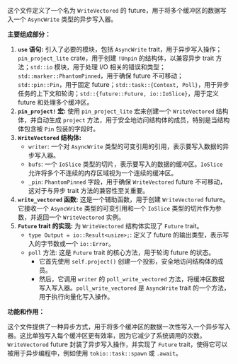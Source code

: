这个文件定义了一个名为 `WriteVectored` 的 future，用于将多个缓冲区的数据写入一个 `AsyncWrite` 类型的异步写入器。

**主要组成部分：**

1.  **`use` 语句:** 引入了必要的模块，包括 `AsyncWrite` trait，用于异步写入操作；`pin_project_lite` crate，用于创建 `!Unpin` 的结构体，以兼容异步 trait 方法；`std::io` 模块，用于处理 I/O 相关的错误和类型；`std::marker::PhantomPinned`，用于确保 future 不可移动；`std::pin::Pin`，用于固定 future；`std::task::{Context, Poll}`，用于异步任务的上下文和轮询；`std::{future::Future, io::IoSlice}`，用于定义 future 和处理多个缓冲区。
2.  **`pin_project!` 宏:**  使用 `pin_project_lite` 宏来创建一个 `WriteVectored` 结构体，并自动生成 `project` 方法，用于安全地访问结构体的成员，特别是当结构体包含被 `Pin` 包装的字段时。
3.  **`WriteVectored` 结构体:**
    *   `writer`: 一个对 `AsyncWrite` 类型的可变引用的引用，表示要写入数据的异步写入器。
    *   `bufs`: 一个 `IoSlice` 类型的切片，表示要写入的数据的缓冲区。`IoSlice` 允许将多个不连续的内存区域视为一个连续的缓冲区。
    *   `_pin`:  `PhantomPinned` 字段，用于确保 `WriteVectored` future 不可移动，这对于与异步 trait 方法的兼容性至关重要。
4.  **`write_vectored` 函数:**  这是一个辅助函数，用于创建 `WriteVectored` future。它接收一个 `AsyncWrite` 类型的可变引用和一个 `IoSlice` 类型的切片作为参数，并返回一个 `WriteVectored` 实例。
5.  **`Future` trait 的实现:**  为 `WriteVectored` 结构体实现了 `Future` trait。
    *   `type Output = io::Result<usize>;`:  定义了 future 的输出类型，表示写入的字节数或一个 `io::Error`。
    *   `poll` 方法:  这是 `Future` trait 的核心方法，用于轮询 future 的状态。
        *   它首先使用 `self.project()` 创建一个投影，安全地访问结构体的成员。
        *   然后，它调用 `writer` 的 `poll_write_vectored` 方法，将缓冲区数据写入写入器。`poll_write_vectored` 是 `AsyncWrite` trait 的一个方法，用于执行向量化写入操作。

**功能和作用：**

这个文件提供了一种异步方式，用于将多个缓冲区的数据一次性写入一个异步写入器。这比单独写入每个缓冲区更有效率，因为它减少了系统调用的次数。`WriteVectored` future 封装了异步写入操作，并实现了 `Future` trait，使得它可以被用于异步编程中，例如使用 `tokio::task::spawn` 或 `.await`。
